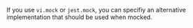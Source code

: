 If you use `vi.mock` or `jest.mock`, you can specifiy an alternative implementation that should be used when mocked.
